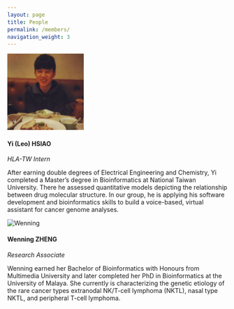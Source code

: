 ```yaml
---
layout: page
title: People
permalink: /members/
navigation_weight: 3
---
```

![Leo](https://raw.githubusercontent.com/PittGenomics/PittGenomics.github.io/master/images/Yi_Hsiao.png "Leo HSIAO")
#### Yi (Leo) HSIAO
*HLA-TW Intern*

After earning double degrees of Electrical Engineering and Chemistry, Yi completed a Master’s degree in Bioinformatics at National Taiwan University. There he assessed quantitative models depicting the relationship between drug molecular structure. In our group, he is applying his software development and bioinformatics skills to build a voice-based, virtual assistant for cancer genome analyses.

![Wenning](https://raw.githubusercontent.com/PittGenomics/PittGenomics.github.io/master/images/Wenning_Zheng1.jpg "Wenning ZHENG")
#### Wenning ZHENG
*Research Associate*

Wenning earned her Bachelor of Bioinformatics with Honours from Multimedia University and later completed her PhD in Bioinformatics at the University of Malaya. She currently is characterizing the genetic etiology of the rare cancer types extranodal NK/T-cell lymphoma (NKTL), nasal type NKTL, and peripheral T-cell lymphoma.
